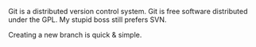 Git is a distributed version control system.
Git is free software distributed under the GPL.
My stupid boss still prefers SVN.

Creating a new branch is quick & simple.

